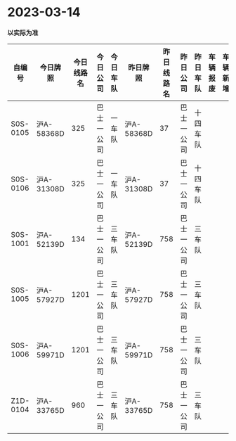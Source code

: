 # 2023-03-14

**以实际为准**

| 自编号      | 今日牌照      | 今日线路名 | 今日公司  | 今日车队 | 昨日牌照      | 昨日线路名 | 昨日公司  | 昨日车队 | 车辆报废 | 车辆新增 | 线路更改  | 车队更改  | 公司更改 | 牌照更改 |
|----------|-----------|-------|-------|------|-----------|-------|-------|------|------|------|-------|-------|------|------|
| S0S-0105 | 沪A-58368D | 325   | 巴士一公司 | 一车队  | 沪A-58368D | 37    | 巴士一公司 | 十四车队 |      |      | 3线路更改 | 4车队更改 |      |      |
| S0S-0106 | 沪A-31308D | 325   | 巴士一公司 | 一车队  | 沪A-31308D | 37    | 巴士一公司 | 十四车队 |      |      | 3线路更改 | 4车队更改 |      |      |
| S0S-1001 | 沪A-52139D | 134   | 巴士一公司 | 三车队  | 沪A-52139D | 758   | 巴士一公司 | 三车队  |      |      | 3线路更改 |       |      |      |
| S0S-1005 | 沪A-57927D | 1201  | 巴士一公司 | 三车队  | 沪A-57927D | 758   | 巴士一公司 | 三车队  |      |      | 3线路更改 |       |      |      |
| S0S-1006 | 沪A-59971D | 1201  | 巴士一公司 | 三车队  | 沪A-59971D | 758   | 巴士一公司 | 三车队  |      |      | 3线路更改 |       |      |      |
| Z1D-0104 | 沪A-33765D | 960   | 巴士一公司 | 三车队  | 沪A-33765D | 758   | 巴士一公司 | 三车队  |      |      | 3线路更改 |
